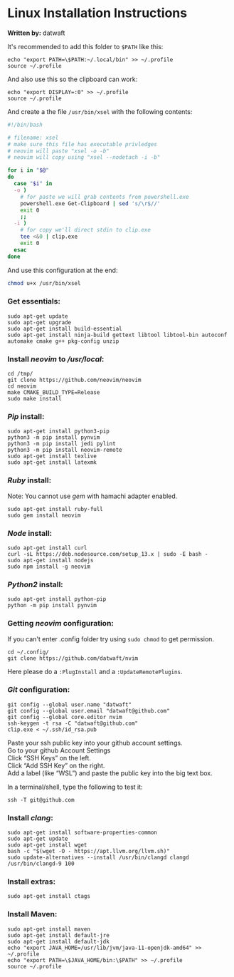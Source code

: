 # Linux Installation Instructions
**Written by:** datwaft

It's recommended to add this folder to `$PATH` like this:
```shell
echo "export PATH=\$PATH:~/.local/bin" >> ~/.profile
source ~/.profile
```

And also use this so the clipboard can work:

```shell
echo "export DISPLAY=:0" >> ~/.profile
source ~/.profile
```

And create a the file `/usr/bin/xsel` with the following contents:

```bash
#!/bin/bash

# filename: xsel
# make sure this file has executable privledges
# neovim will paste "xsel -o -b"
# neovim will copy using "xsel --nodetach -i -b"

for i in "$@"
do
  case "$i" in
  -o )
    # for paste we will grab contents from powershell.exe
    powershell.exe Get-Clipboard | sed 's/\r$//'
    exit 0
    ;;
  -i )
    # for copy we'll direct stdin to clip.exe
    tee <&0 | clip.exe
    exit 0
  esac
done
```

And use this configuration at the end:

```bash
chmod u+x /usr/bin/xsel
```

### Get essentials:
```shell
sudo apt-get update
sudo apt-get upgrade
sudo apt-get install build-essential
sudo apt-get install ninja-build gettext libtool libtool-bin autoconf automake cmake g++ pkg-config unzip
```

### Install _neovim_ to _/usr/local_:
```shell
cd /tmp/
git clone https://github.com/neovim/neovim
cd neovim
make CMAKE_BUILD_TYPE=Release
sudo make install
```

### _Pip_ install:
```shell
sudo apt-get install python3-pip
python3 -m pip install pynvim
python3 -m pip install jedi pylint
python3 -m pip install neovim-remote
sudo apt-get install texlive
sudo apt-get install latexmk
```

### _Ruby_ install:
Note: You cannot use _gem_ with hamachi adapter enabled. 
```shell
sudo apt-get install ruby-full
sudo gem install neovim
```

### _Node_ install:
```shell
sudo apt-get install curl
curl -sL https://deb.nodesource.com/setup_13.x | sudo -E bash -
sudo apt-get install nodejs
sudo npm install -g neovim
```

### _Python2_ install:
```shell
sudo apt-get install python-pip
python -m pip install pynvim
```

### Getting _neovim_ configuration:
If you can't enter .config folder try using `sudo chmod` to get permission.
```shell
cd ~/.config/
git clone https://github.com/datwaft/nvim
```
Here please do a `:PlugInstall` and a `:UpdateRemotePlugins`.

### _Git_ configuration:
```shell
git config --global user.name "datwaft"
git config --global user.email "datwaft@github.com"
git config --global core.editor nvim
ssh-keygen -t rsa -C "datwaft@github.com"
clip.exe < ~/.ssh/id_rsa.pub
```
Paste your ssh public key into your github account settings.  
Go to your github Account Settings  
Click “SSH Keys” on the left.  
Click “Add SSH Key” on the right.  
Add a label (like “WSL”) and paste the public key into the big text box.  
  
In a terminal/shell, type the following to test it:  
```
ssh -T git@github.com
```

### Install _clang_:
```shell
sudo apt-get install software-properties-common
sudo apt-get update
sudo apt-get install wget
bash -c "$(wget -O - https://apt.llvm.org/llvm.sh)"
sudo update-alternatives --install /usr/bin/clangd clangd /usr/bin/clangd-9 100
```

### Install extras:
```shell
sudo apt-get install ctags
```

### Install Maven:
```shell
sudo apt-get install maven
sudo apt-get install default-jre
sudo apt-get install default-jdk
echo "export JAVA_HOME=/usr/lib/jvm/java-11-openjdk-amd64" >> ~/.profile
echo "export PATH=\$JAVA_HOME/bin:\$PATH" >> ~/.profile
source ~/.profile
```
